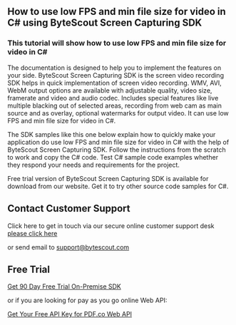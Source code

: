 ## How to use low FPS and min file size for video in C# using ByteScout Screen Capturing SDK

### This tutorial will show how to use low FPS and min file size for video in C#

The documentation is designed to help you to implement the features on your side. ByteScout Screen Capturing SDK is the screen video recording SDK helps in quick implementation of screen video recording. WMV, AVI, WebM output options are available with adjustable quality, video size, framerate and video and audio codec. Includes special features like live multiple blacking out of selected areas, recording from web cam as main source and as overlay, optional watermarks for output video. It can use low FPS and min file size for video in C#.

The SDK samples like this one below explain how to quickly make your application do use low FPS and min file size for video in C# with the help of ByteScout Screen Capturing SDK. Follow the instructions from the scratch to work and copy the C# code. Test C# sample code examples whether they respond your needs and requirements for the project.

Free trial version of ByteScout Screen Capturing SDK is available for download from our website. Get it to try other source code samples for C#.

## Contact Customer Support

Click here to get in touch via our secure online customer support desk [please click here](https://bytescout.zendesk.com/hc/en-us/requests/new?subject=ByteScout%20Screen%20Capturing%20SDK%20Question)

or send email to [support@bytescout.com](mailto:support@bytescout.com?subject=ByteScout%20Screen%20Capturing%20SDK%20Question) 

## Free Trial

[Get 90 Day Free Trial On-Premise SDK](https://bytescout.com/download/web-installer?utm_source=github-readme)

or if you are looking for pay as you go online Web API:

[Get Your Free API Key for PDF.co Web API](https://pdf.co/documentation/api?utm_source=github-readme)